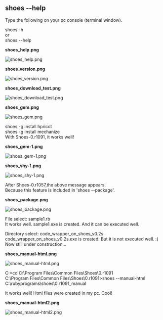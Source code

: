 shoes --help
------------

Type the following on your pc console (terminal window). <br>

shoes -h <br>
or <br>
shoes --help <br>

**shoes\_help.png**

![shoes\_help.png](http://www.rin-shun.com/rubylearning/shoes/shoes_tutorial_html/images/shoes_help.png) <!-- patch -->


**shoes\_version.png**

![shoes\_version.png](http://www.rin-shun.com/rubylearning/shoes/shoes_tutorial_html/images/shoes_version.png) <!-- patch -->


**shoes\_download\_test.png**

![shoes\_download\_test.png](http://www.rin-shun.com/rubylearning/shoes/shoes_tutorial_html/images/shoes_download_test.png) <!-- patch -->


**shoes\_gem.png**

![shoes\_gem.png](http://www.rin-shun.com/rubylearning/shoes/shoes_tutorial_html/images/shoes_gem.png) <!-- patch -->

shoes -g install hpricot <br>
shoes -g install mechanize <br>
With Shoes-0.r1091, it works well! <br>

**shoes\_gem-1.png**

![shoes\_gem-1.png](http://www.rin-shun.com/rubylearning/shoes/shoes_tutorial_html/images/shoes_gem-1.png) <!-- patch -->


**shoes\_shy-1.png**

![shoes\_shy-1.png](http://www.rin-shun.com/rubylearning/shoes/shoes_tutorial_html/images/shoes_shy-1.png) <!-- patch -->

After Shoes-0.r1057,the above message appears. <br>
Because this feature is included in 'shoes --package'. <br>


**shoes\_package.png**

![shoes\_package.png](http://www.rin-shun.com/rubylearning/shoes/shoes_tutorial_html/images/shoes_package.png) <!-- patch -->

File select: sample1.rb <br>
It works well. sample1.exe is created. And it can be executed well.<br>

Directory select: code_wrapper\_on\_shoes\_v0.2s <br>
code\_wrapper\_on\_shoes\_v0.2s.exe is created. But it is not executed well. :( <br>
Now still under construction... 


**shoes\_manual-html.png**

![shoes\_manual-html.png](http://www.rin-shun.com/rubylearning/shoes/shoes_tutorial_html/images/shoes_manual-html.png) <!-- patch -->

C:\>cd C:\Program Files\Common Files\Shoes\0.r1091 <br>
C:\Program Files\Common Files\Shoes\0.r1091>shoes --manual-html C:\rubyprograms\shoes\0.r1091_manual <br>

It works well! Html files were created in my pc. Cool! <br>


**shoes\_manual-html2.png**

![shoes\_manual-html2.png](http://www.rin-shun.com/rubylearning/shoes/shoes_tutorial_html/images/shoes_manual-html2.png) <!-- patch -->
